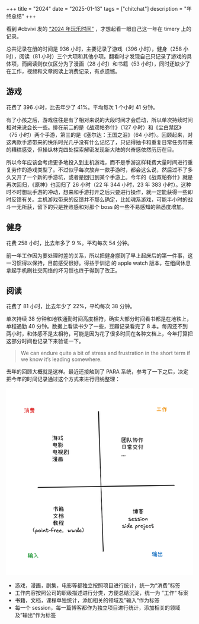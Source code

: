 +++
title = "2024"
date = "2025-01-13"
tags = ["chitchat"]
description = "年终总结"
+++

看到 #cbvivi 发的 [“2024 年玩乐时间”](https://x.com/cbvivi/status/1876820858104143965) ，才想起看一眼自己这一年在 timery 上的记录。

总共记录在册的时间是 936 小时，主要记录了游戏（396 小时），健身（258 小时），阅读（81 小时）三个大项和其他小项。翻看时才发现自己只记录了游戏的具体项，而阅读则仅仅区分为了漫画（28 小时）和书籍（53 小时），同时还缺少了在工作，视频和文章阅读上消费记录，有点遗憾。

## 游戏

花费了 396 小时，比去年少了 41%。平均每次 1  个小时 41 分钟。

有了小孩之后，游戏往往是有了相对来说的大段时间才会启动，所以单次持续时间相对来说会长一些。排在前二的是《战双帕弥什》（127 小时）和《尘白禁区》（75 小时）两个手游，第三的是《塞尔达：王国之泪》（64 小时）。回顾起来，对这两款手游带来的快乐时光几乎没有什么记忆了，只记得抽卡和重复日常任务带来的糟糕感受，但操纵林克四处探索解密发现新大陆的兴奋感依然历历在目。

所以今年应该会考虑更多地投入到主机游戏，而不是手游这样耗费大量时间进行重复劳作的游戏类型了。不过似乎每次放弃一款手游时，都会这么说，然后过不了多久又开了一个新的手游坑，或者是回归到某个手游上。今年的《战双帕弥什》就是再次回归，《原神》也回归了 26 小时（22 年 344 小时，23 年 383 小时）。这种时不时想玩手游的冲动，想来和手游打开之后只要进行操作，就一定能获得一些即时反馈有关。主机游戏带来的反馈并不那么确定，比如魂系游戏，可能半小时的战斗一无所获，留下的只是挫败感和对那个 boss 的一些不易感知的熟悉度增加。

## 健身

花费 258 小时，比去年多了 9 %。平均每次 54 分钟。

前一年工作因为要处理时差的关系，所以把健身挪到了早上起床后的第一件事，这一习惯得以保持，目前感受很好。得益于训记 的 apple watch 版本，在组间休息拿起手机刷社交网络的坏习惯也终于得到了改正。


## 阅读

花费了 81 小时，比去年少了 22%，平均每次 38 分钟。

单次持续 38 分钟和地铁通勤时间高度相符，确实大部分时间看书都是在地铁上，单程通勤 40 分钟。数据上看读书少了一些，豆瓣记录看完了 8 本。每周还不到两小时，和体感不是太相符，可能是因为花了很多时间在各种文档上，今年打算把这部分时间也记录下来验证一下。

> We can endure quite a bit of stress and frustration in the short term if we know it’s leading somewhere.

去年的回顾大概就是这样。最近还接触到了 PARA 系统，参考了一下之后，决定把今年的时间记录通过这个方式来进行归纳整理：

![time log metrics](/time-log-metrics.png)

- 游戏，漫画，剧集，电影等都独立按照项目进行统计，统一为“消费”标签
- 工作内容按照公司的职级描述进行分类，方便总结沉淀，统一为 ”工作“ 标案
- 书籍，文档，课程单独统计，添加相关的领域及”输入“作为标签
- 每一个 session，每一篇博客都作为独立项目进行统计，添加相关的领域及”输出“作为标签

